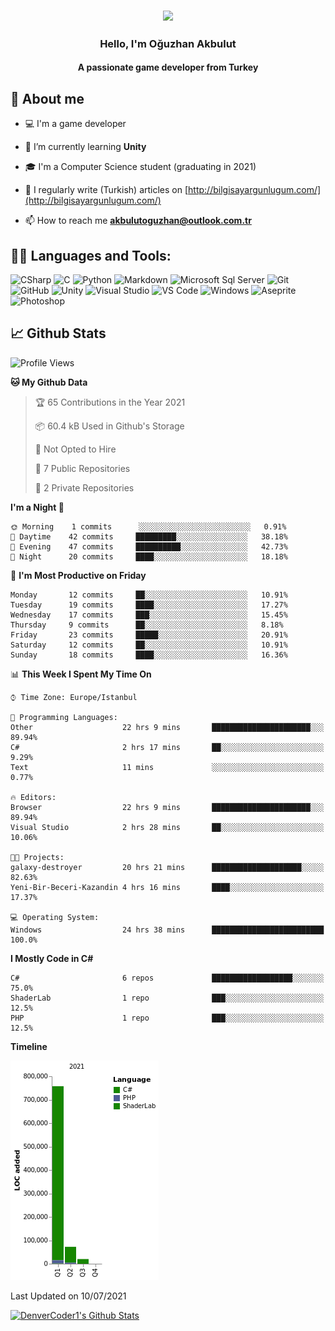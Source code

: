 <h3 align="center"><img width="30%" src="https://i.ibb.co/X8Kzg5W/playing-music-bro.png"></h3>

<h3 align="center">Hello, I'm Oğuzhan Akbulut</h3>
<h4 align="center">A passionate game developer from Turkey</h3>

## 📖 About me

- :computer: I'm a game developer

- 🌱 I’m currently learning **Unity**

- 🎓 I'm a Computer Science student (graduating in 2021)

- 📝 I regularly write (Turkish) articles on [http://bilgisayargunlugum.com/](http://bilgisayargunlugum.com/)

- 📫 How to reach me **akbulutoguzhan@outlook.com.tr**


## 👨‍💻 Languages and Tools:

![CSharp](https://img.shields.io/badge/-C%20Sharp-239120?logo=C-sharp&style=flat-square)
![C](http://img.shields.io/badge/-C-A8B9CC?style=flat-square&logo=c&logoColor=ffffff)
![Python](http://img.shields.io/badge/-Python-3776AB?style=flat-square&logo=python&logoColor=ffffff)
![Markdown](https://img.shields.io/badge/-Markdown-000000?style=flat-square&logo=markdown)
![Microsoft Sql Server](https://img.shields.io/badge/-Sql%20Server-CC2927?style=flat-square&logo=microsoft-sql-server&logoColor=ffffff)
![Git](https://img.shields.io/badge/-Git-%23F05032?style=flat-square&logo=git&logoColor=%23ffffff)
![GitHub](https://img.shields.io/badge/-GitHub-181717?style=flat-square&logo=github)
![Unity](https://img.shields.io/badge/-Unity-000000?logo=Unity&style=flat-square)
![Visual Studio](https://img.shields.io/badge/-Visual%20Studio-5C2D91?logo=Visual-Studio&style=flat-square)
![VS Code](http://img.shields.io/badge/-VS%20Code-007ACC?style=flat-square&logo=visual-studio-code&logoColor=ffffff)
![Windows](http://img.shields.io/badge/-Windows-0078D6?style=flat-square&logo=windows&logoColor=ffffff)
![Aseprite](https://img.shields.io/badge/-Aseprite-7D929E?logo=Aseprite&style=flat-square&logoColor=ffffff)
![Photoshop](https://img.shields.io/badge/-Photoshop-31A8FF?logo=Adobe-Photoshop&style=flat-square&logoColor=ffffff)

## 📈 Github Stats

<!--START_SECTION:waka-->
![Profile Views](http://img.shields.io/badge/Profile%20Views-1-blue)

**🐱 My Github Data** 

> 🏆 65 Contributions in the Year 2021
 > 
> 📦 60.4 kB Used in Github's Storage 
 > 
> 🚫 Not Opted to Hire
 > 
> 📜 7 Public Repositories 
 > 
> 🔑 2 Private Repositories  
 > 
**I'm a Night 🦉** 

```text
🌞 Morning    1 commits      ░░░░░░░░░░░░░░░░░░░░░░░░░   0.91% 
🌆 Daytime    42 commits     █████████░░░░░░░░░░░░░░░░   38.18% 
🌃 Evening    47 commits     ██████████░░░░░░░░░░░░░░░   42.73% 
🌙 Night      20 commits     ████░░░░░░░░░░░░░░░░░░░░░   18.18%

```
📅 **I'm Most Productive on Friday** 

```text
Monday       12 commits     ██░░░░░░░░░░░░░░░░░░░░░░░   10.91% 
Tuesday      19 commits     ████░░░░░░░░░░░░░░░░░░░░░   17.27% 
Wednesday    17 commits     ███░░░░░░░░░░░░░░░░░░░░░░   15.45% 
Thursday     9 commits      ██░░░░░░░░░░░░░░░░░░░░░░░   8.18% 
Friday       23 commits     █████░░░░░░░░░░░░░░░░░░░░   20.91% 
Saturday     12 commits     ██░░░░░░░░░░░░░░░░░░░░░░░   10.91% 
Sunday       18 commits     ████░░░░░░░░░░░░░░░░░░░░░   16.36%

```


📊 **This Week I Spent My Time On** 

```text
⌚︎ Time Zone: Europe/Istanbul

💬 Programming Languages: 
Other                    22 hrs 9 mins       ██████████████████████░░░   89.94% 
C#                       2 hrs 17 mins       ██░░░░░░░░░░░░░░░░░░░░░░░   9.29% 
Text                     11 mins             ░░░░░░░░░░░░░░░░░░░░░░░░░   0.77%

🔥 Editors: 
Browser                  22 hrs 9 mins       ██████████████████████░░░   89.94% 
Visual Studio            2 hrs 28 mins       ██░░░░░░░░░░░░░░░░░░░░░░░   10.06%

🐱‍💻 Projects: 
galaxy-destroyer         20 hrs 21 mins      ████████████████████░░░░░   82.63% 
Yeni-Bir-Beceri-Kazandin 4 hrs 16 mins       ████░░░░░░░░░░░░░░░░░░░░░   17.37%

💻 Operating System: 
Windows                  24 hrs 38 mins      █████████████████████████   100.0%

```

**I Mostly Code in C#** 

```text
C#                       6 repos             ██████████████████░░░░░░░   75.0% 
ShaderLab                1 repo              ███░░░░░░░░░░░░░░░░░░░░░░   12.5% 
PHP                      1 repo              ███░░░░░░░░░░░░░░░░░░░░░░   12.5%

```


**Timeline**

![Chart not found](https://raw.githubusercontent.com/akbulutoguzhan/akbulutoguzhan/main/charts/bar_graph.png) 


 Last Updated on 10/07/2021
<!--END_SECTION:waka-->

<!-- https://github.com/anuraghazra/github-readme-stats -->
<a href="https://github.com/anuraghazra/github-readme-stats"><img alt="DenverCoder1's Github Stats" src="https://github-readme-stats.vercel.app/api?username=akbulutoguzhan&show_icons=true&count_private=true&hide=" /></a>
<!--START_SECTION:activity-->

